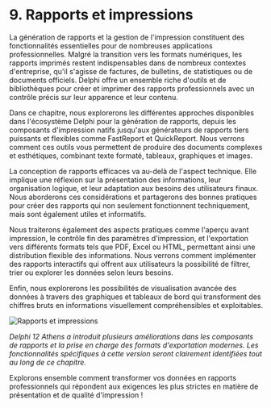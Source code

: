# 9. Rapports et impressions

La génération de rapports et la gestion de l'impression constituent des fonctionnalités essentielles pour de nombreuses applications professionnelles. Malgré la transition vers les formats numériques, les rapports imprimés restent indispensables dans de nombreux contextes d'entreprise, qu'il s'agisse de factures, de bulletins, de statistiques ou de documents officiels. Delphi offre un ensemble riche d'outils et de bibliothèques pour créer et imprimer des rapports professionnels avec un contrôle précis sur leur apparence et leur contenu.

Dans ce chapitre, nous explorerons les différentes approches disponibles dans l'écosystème Delphi pour la génération de rapports, depuis les composants d'impression natifs jusqu'aux générateurs de rapports tiers puissants et flexibles comme FastReport et QuickReport. Nous verrons comment ces outils vous permettent de produire des documents complexes et esthétiques, combinant texte formaté, tableaux, graphiques et images.

La conception de rapports efficaces va au-delà de l'aspect technique. Elle implique une réflexion sur la présentation des informations, leur organisation logique, et leur adaptation aux besoins des utilisateurs finaux. Nous aborderons ces considérations et partagerons des bonnes pratiques pour créer des rapports qui non seulement fonctionnent techniquement, mais sont également utiles et informatifs.

Nous traiterons également des aspects pratiques comme l'aperçu avant impression, le contrôle fin des paramètres d'impression, et l'exportation vers différents formats tels que PDF, Excel ou HTML, permettant ainsi une distribution flexible des informations. Nous verrons comment implémenter des rapports interactifs qui offrent aux utilisateurs la possibilité de filtrer, trier ou explorer les données selon leurs besoins.

Enfin, nous explorerons les possibilités de visualisation avancée des données à travers des graphiques et tableaux de bord qui transforment des chiffres bruts en informations visuellement compréhensibles et exploitables.

![Rapports et impressions](https://placeholder-for-reports-printing.com/image.png)

*Delphi 12 Athens a introduit plusieurs améliorations dans les composants de rapports et la prise en charge des formats d'exportation modernes. Les fonctionnalités spécifiques à cette version seront clairement identifiées tout au long de ce chapitre.*

Explorons ensemble comment transformer vos données en rapports professionnels qui répondent aux exigences les plus strictes en matière de présentation et de qualité d'impression !
